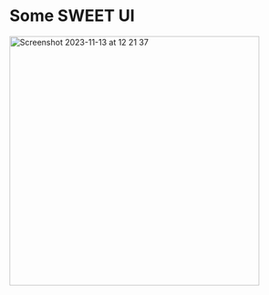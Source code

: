 # Some SWEET UI
<img width="438" alt="Screenshot 2023-11-13 at 12 21 37" src="https://github.com/chirtu/code_bloc/assets/77027012/173acb46-7634-4a09-865f-85afcf924120">
